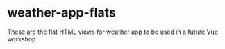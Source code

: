 # weather-app-flats
These are the flat HTML views for weather app to be used in a future Vue workshop

